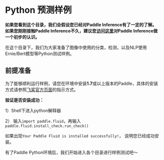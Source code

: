 # Python 预测样例

**如果您看到这个目录，我们会假设您已经对Paddle Inference有了一定的了解。如果您刚刚接触Paddle Inference不久，建议您[访问这里](https://paddle-inference.readthedocs.io/en/latest/#)对Paddle Inference做一个初步的认识。**

在这个目录下，我们为大家准备了图像中使用的分类，检测，以及NLP使用Ernie/Bert模型等Python测试样例。


## 前提准备

为了能够顺利运行样例，请您在环境中安装**1.7**或以上版本的Paddle，具体的安装方式请参照[飞桨官方页面](https://www.paddlepaddle.org.cn/)的指示方式。


**验证是否安装成功：**

1）Shell下进入python解释器     

2） 输入`import paddle.fluid`，再输入`paddle.fluid.install_check.run_check()`

如果出现`Your Paddle Fluid is installed successfully!`， 说明您已经成功安装。

有了Paddle Python环境后，我们开始进入各个目录进行样例测试吧～
